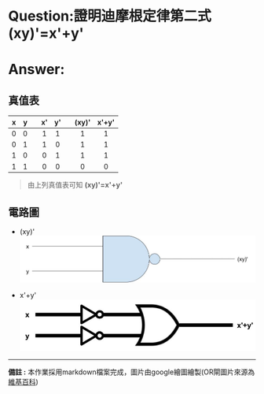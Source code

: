 # Question:證明迪摩根定律第二式 (xy)'=x'+y'

# Answer:
## 真值表

x | y | | x' | y' | | (xy)' | x'+y'
|:---: |:---: |:---: |:---: |:---: |:---: |:---: |:---:
0 | 0 | | 1 | 1 | | 1 | 1 
0 | 1 | | 1 | 0 | | 1 | 1
1 | 0 | | 0 | 1 | | 1 | 1
1 | 1 | | 0 | 0 | | 0 | 0
>由上列真值表可知 **(xy)'=x'+y'**



## 電路圖
* (xy)'  
![alt text](image.png)
  
* x'+y'  
![alt text](image-1.png)

---
**備註 :** 本作業採用markdown檔案完成，圖片由google繪圖繪製(OR閘圖片來源為[維基百科](https://zh.wikipedia.org/zh-tw/%E6%88%96%E9%97%A8))
